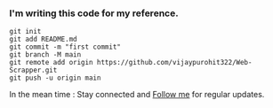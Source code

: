 ### I'm writing this code for my reference.

```
git init
git add README.md
git commit -m "first commit"
git branch -M main
git remote add origin https://github.com/vijaypurohit322/Web-Scrapper.git
git push -u origin main
```

In the mean time : Stay connected and [Follow me](https://github.com/vijaypurohit322) for regular updates.
